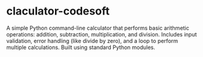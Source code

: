 # claculator-codesoft
A simple Python command-line calculator that performs basic arithmetic operations: addition, subtraction, multiplication, and division. Includes input validation, error handling (like divide by zero), and a loop to perform multiple calculations. Built using standard Python modules.
